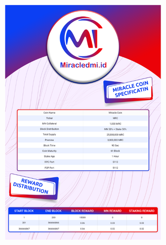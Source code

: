 <a href='https://github.com/miracledmi/MiracleCoin/releases' target='_blank'>
<img src='https://raw.githubusercontent.com/miracledmi/MiracleCoin/master/src/qt/res/icons/miracle.png'></img>
</a>